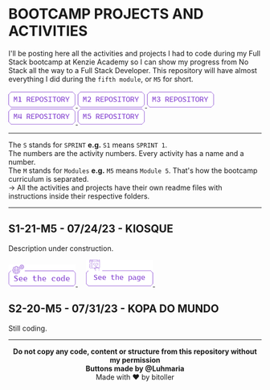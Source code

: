 # BOOTCAMP PROJECTS AND ACTIVITIES
I'll be posting here all the activities and projects I had to code during my Full Stack bootcamp at Kenzie Academy so I can show my progress from No Stack all the way to a Full Stack Developer. This repository will have almost everything I did during the `fifth module`, or `M5` for short.<br />
<br />
<a href="https://github.com/bitoller/bootcamp-projects-and-activities-m1" target="_blank"> <img src="./src/assets/M1.png"> </a>
<a href="https://github.com/bitoller/bootcamp-projects-and-activities-m2" target="_blank"> <img src="./src/assets/M2.png"> </a>
<a href="https://github.com/bitoller/bootcamp-projects-and-activities-m3" target="_blank"> <img src="./src/assets/M3.png"> </a>
<a href="https://github.com/bitoller/bootcamp-projects-and-activities-m4" target="_blank"> <img src="./src/assets/M4.png"> </a>
<a href="https://github.com/bitoller/bootcamp-projects-and-activities-m5" target="_blank"> <img src="./src/assets/M5.png"> </a>

<hr />

The `S` stands for `SPRINT` <strong>e.g.</strong> `S1` means `SPRINT 1`.<br />
The numbers are the activity numbers. Every activity has a name and a number.<br />
The `M` stands for `Modules` <strong>e.g.</strong> `M5` means `Module 5`. That's how the bootcamp curriculum is separated.<br />
→ All the activities and projects have their own readme files with instructions inside their respective folders.

<hr />

## S1-21-M5 - 07/24/23 - KIOSQUE
Description under construction.<br />

<a href="https://github.com/bitoller/bootcamp-projects-and-activities-m5/tree/main/src/M5-SPRINT-1/S1-21-M5" target="_blank"> <img src="./src/assets/code_purple.png"> </a> &nbsp; &nbsp;
<a href="#" target="_blank"> <img src="./src/assets/page_purple.png"> </a> &nbsp; &nbsp;

## S2-20-M5 - 07/31/23 - KOPA DO MUNDO
Still coding.<br />

<hr />

<p align="center">
<b>Do not copy any code, content or structure from this repository without my permission<br />
Buttons made by @Luhmaria</b><br />
Made with ♥ by bitoller
</p>

